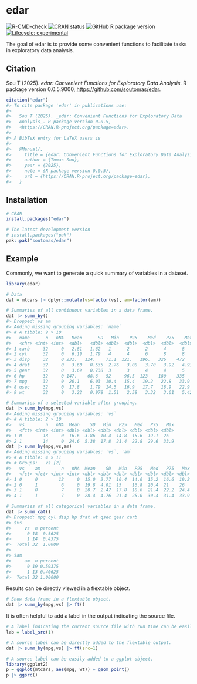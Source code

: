 
<!-- README.md is generated from README.Rmd. Please edit that file -->

# edar

<!-- badges: start -->

<!-- badges: end -->

[![R-CMD-check](https://github.com/soutomas/edar/actions/workflows/R-CMD-check.yaml/badge.svg)](https://github.com/soutomas/edar/actions/workflows/R-CMD-check.yaml)
[![CRAN
status](https://www.r-pkg.org/badges/version/edar)](https://CRAN.R-project.org/package=edar)
![GitHub R package
version](https://img.shields.io/github/r-package/v/soutomas/edar)
[![Lifecycle:
experimental](https://img.shields.io/badge/lifecycle-experimental-orange.svg)](https://lifecycle.r-lib.org/articles/stages.html#experimental)

The goal of edar is to provide some convenient functions to facilitate
tasks in exploratory data analysis.

## Citation

Sou T (2025). *edar: Convenient Functions for Exploratory Data
Analysis*. R package version 0.0.5.9000,
<https://github.com/soutomas/edar>.

``` r
citation("edar")
#> To cite package 'edar' in publications use:
#> 
#>   Sou T (2025). _edar: Convenient Functions for Exploratory Data
#>   Analysis_. R package version 0.0.5,
#>   <https://CRAN.R-project.org/package=edar>.
#> 
#> A BibTeX entry for LaTeX users is
#> 
#>   @Manual{,
#>     title = {edar: Convenient Functions for Exploratory Data Analysis},
#>     author = {Tomas Sou},
#>     year = {2025},
#>     note = {R package version 0.0.5},
#>     url = {https://CRAN.R-project.org/package=edar},
#>   }
```

## Installation

``` r
# CRAN 
install.packages("edar")

# The latest development version 
# install.packages("pak")
pak::pak("soutomas/edar")
```

## Example

Commonly, we want to generate a quick summary of variables in a dataset.

``` r
library(edar)

# Data 
dat = mtcars |> dplyr::mutate(vs=factor(vs), am=factor(am))

# Summaries of all continuous variables in a data frame. 
dat |> summ_by()
#> Dropped: vs am
#> Adding missing grouping variables: `name`
#> # A tibble: 9 × 10
#>   name      n   nNA   Mean      SD   Min    P25    Med    P75    Max
#>   <chr> <int> <int>  <dbl>   <dbl> <dbl>  <dbl>  <dbl>  <dbl>  <dbl>
#> 1 carb     32     0   2.81   1.62   1      2      2      4      8   
#> 2 cyl      32     0   6.19   1.79   4      4      6      8      8   
#> 3 disp     32     0 231.   124.    71.1  121.   196.   326    472   
#> 4 drat     32     0   3.60   0.535  2.76   3.08   3.70   3.92   4.93
#> 5 gear     32     0   3.69   0.738  3      3      4      4      5   
#> 6 hp       32     0 147.    68.6   52     96.5  123    180    335   
#> 7 mpg      32     0  20.1    6.03  10.4   15.4   19.2   22.8   33.9 
#> 8 qsec     32     0  17.8    1.79  14.5   16.9   17.7   18.9   22.9 
#> 9 wt       32     0   3.22   0.978  1.51   2.58   3.32   3.61   5.42

# Summaries of a selected variable after grouping. 
dat |> summ_by(mpg,vs)
#> Adding missing grouping variables: `vs`
#> # A tibble: 2 × 10
#>   vs        n   nNA  Mean    SD   Min   P25   Med   P75   Max
#>   <fct> <int> <int> <dbl> <dbl> <dbl> <dbl> <dbl> <dbl> <dbl>
#> 1 0        18     0  16.6  3.86  10.4  14.8  15.6  19.1  26  
#> 2 1        14     0  24.6  5.38  17.8  21.4  22.8  29.6  33.9
dat |> summ_by(mpg,vs,am)
#> Adding missing grouping variables: `vs`, `am`
#> # A tibble: 4 × 11
#> # Groups:   vs [2]
#>   vs    am        n   nNA  Mean    SD   Min   P25   Med   P75   Max
#>   <fct> <fct> <int> <int> <dbl> <dbl> <dbl> <dbl> <dbl> <dbl> <dbl>
#> 1 0     0        12     0  15.0  2.77  10.4  14.0  15.2  16.6  19.2
#> 2 0     1         6     0  19.8  4.01  15    16.8  20.4  21    26  
#> 3 1     0         7     0  20.7  2.47  17.8  18.6  21.4  22.2  24.4
#> 4 1     1         7     0  28.4  4.76  21.4  25.0  30.4  31.4  33.9

# Summaries of all categorical variables in a data frame. 
dat |> summ_cat()
#> Dropped: mpg cyl disp hp drat wt qsec gear carb
#> $vs
#>     vs  n percent
#>      0 18  0.5625
#>      1 14  0.4375
#>  Total 32  1.0000
#> 
#> $am
#>     am  n percent
#>      0 19 0.59375
#>      1 13 0.40625
#>  Total 32 1.00000
```

Results can be directly viewed in a flextable object.

``` r
# Show data frame in a flextable object. 
dat |> summ_by(mpg,vs) |> ft()
```

It is often helpful to add a label in the output indicating the source
file.

``` r
# A label indicating the current source file with run time can be easily generated. 
lab = label_src(1)
```

``` r
# A source label can be directly added to the flextable output. 
dat |> summ_by(mpg,vs) |> ft(src=1)
```

``` r
# A source label can be easily added to a ggplot object. 
library(ggplot2)
p = ggplot(mtcars, aes(mpg, wt)) + geom_point() 
p |> ggsrc()
```

<!-- What is special about using `README.Rmd` instead of just `README.md`? You can include R chunks like so: -->

<!-- ```{r cars} -->

<!-- summary(cars) -->

<!-- ``` -->

<!-- You'll still need to render `README.Rmd` regularly, to keep `README.md` up-to-date. `devtools::build_readme()` is handy for this. -->

<!-- You can also embed plots, for example: -->

<!-- ```{r pressure, echo = FALSE} -->

<!-- plot(pressure) -->

<!-- ``` -->

<!-- In that case, don't forget to commit and push the resulting figure files, so they display on GitHub and CRAN. -->
